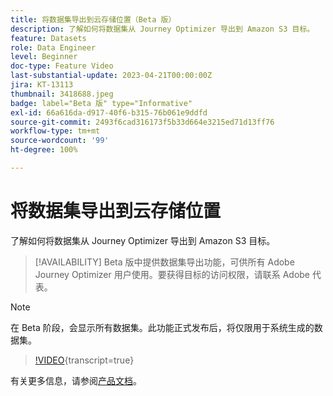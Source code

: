 ```yaml
---
title: 将数据集导出到云存储位置（Beta 版）
description: 了解如何将数据集从 Journey Optimizer 导出到 Amazon S3 目标。
feature: Datasets
role: Data Engineer
level: Beginner
doc-type: Feature Video
last-substantial-update: 2023-04-21T00:00:00Z
jira: KT-13113
thumbnail: 3418688.jpeg
badge: label="Beta 版" type="Informative"
exl-id: 66a616da-d917-40f6-b315-76b061e9ddfd
source-git-commit: 2493f6cad316173f5b33d664e3215ed71d13ff76
workflow-type: tm+mt
source-wordcount: '99'
ht-degree: 100%

---
```


# 将数据集导出到云存储位置

了解如何将数据集从 Journey Optimizer 导出到 Amazon S3 目标。

>[!AVAILABILITY]
>Beta 版中提供数据集导出功能，可供所有 Adobe Journey Optimizer 用户使用。要获得目标的访问权限，请联系 Adobe 代表。

>[!NOTE]
>在 Beta 阶段，会显示所有数据集。此功能正式发布后，将仅限用于系统生成的数据集。

>[!VIDEO](https://video.tv.adobe.com/v/3418688/?quality=12&learn=on){transcript=true}

有关更多信息，请参阅[产品文档](https://experienceleague.adobe.com/docs/journey-optimizer/using/data-management/datasets/export-datasets.html?lang=zh-Hans)。
